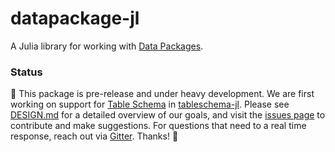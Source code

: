# datapackage-jl

A Julia library for working with [Data Packages](https://frictionlessdata.io/specs/data-package/).

### Status

:construction: This package is pre-release and under heavy development. We are first working on support for [Table Schema](http://specs.frictionlessdata.io/table-schema/) in [tableschema-jl](https://github.com/frictionlessdata/tableschema-jl). Please see [DESIGN.md](https://github.com/frictionlessdata/tableschema-jl/blob/master/DESIGN.md) for a detailed overview of our goals, and visit the [issues page](https://github.com/frictionlessdata/tableschema-jl/issues) to contribute and make suggestions. For questions that need to a real time response, reach out via [Gitter](https://gitter.im/frictionlessdata/chat). Thanks! :construction:

